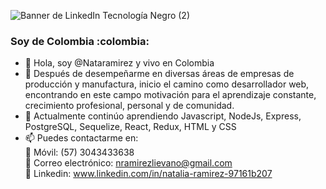 ![Banner de LinkedIn Tecnología Negro (2)](https://user-images.githubusercontent.com/83674618/137836631-f4fb232f-7323-4327-b855-a2abc830c471.png)
<h3>Soy de Colombia :colombia:</h3>

- 👋 Hola, soy @Nataramirez y vivo en Colombia 
- 👀 Después de desempeñarme en diversas áreas de empresas de producción y manufactura, inicio el camino como desarrollador web, encontrando en este campo motivación para el aprendizaje constante, crecimiento profesional, personal y de comunidad.
- 🌱  Actualmente continúo aprendiendo  Javascript, NodeJs, Express,  PostgreSQL, Sequelize,  React, Redux,  HTML y CSS
- 📫 Puedes contactarme en:  
        📱 Móvil: (57) 3043433638      
        📧 Correo electrónico: nramirezlievano@gmail.com          
        🔗 Linkedin: www.linkedin.com/in/natalia-ramirez-97161b207   



<!---
Nataramirez/Nataramirez is a ✨ special ✨ repository because its `README.md` (this file) appears on your GitHub profile.
You can click the Preview link to take a look at your changes.
--->
